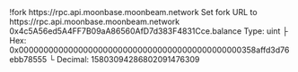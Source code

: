 <div id="termynal" data-termynal>
	<span data-ty="input" data-ty-prompt="➜"> !fork https://rpc.api.moonbase.moonbeam.network</span>
	<span data-ty>Set fork URL to https://rpc.api.moonbase.moonbeam.network</span>
	<span data-ty="input" data-ty-prompt="➜"> 0x4c5A56ed5A4FF7B09aA86560AfD7d383F4831Cce.balance</span>
	<span data-ty>Type: uint</span>
	<span data-ty>├ Hex: 0x000000000000000000000000000000000000000000000358affd3d76ebb78555</span>
	<span data-ty>└ Decimal: 15803094286802091476309</span>
	<span data-ty="input" data-ty-prompt="➜"></span>
</div>
